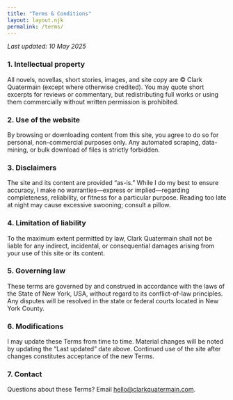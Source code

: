 ```yaml
---
title: "Terms & Conditions"
layout: layout.njk
permalink: /terms/
---
```


_Last updated: 10 May 2025_

### 1. Intellectual property  
All novels, novellas, short stories, images, and site copy are © Clark Quatermain (except where otherwise credited). You may quote short excerpts for reviews or commentary, but redistributing full works or using them commercially without written permission is prohibited.

### 2. Use of the website  
By browsing or downloading content from this site, you agree to do so for personal, non-commercial purposes only. Any automated scraping, data-mining, or bulk download of files is strictly forbidden.

### 3. Disclaimers  
The site and its content are provided “as-is.” While I do my best to ensure accuracy, I make no warranties—express or implied—regarding completeness, reliability, or fitness for a particular purpose. Reading too late at night may cause excessive swooning; consult a pillow.

### 4. Limitation of liability  
To the maximum extent permitted by law, Clark Quatermain shall not be liable for any indirect, incidental, or consequential damages arising from your use of this site or its content.

### 5. Governing law  
These terms are governed by and construed in accordance with the laws of the State of New York, USA, without regard to its conflict-of-law principles. Any disputes will be resolved in the state or federal courts located in New York County.

### 6. Modifications  
I may update these Terms from time to time. Material changes will be noted by updating the “Last updated” date above. Continued use of the site after changes constitutes acceptance of the new Terms.

### 7. Contact  
Questions about these Terms? Email <a href="mailto:hello@clarkquatermain.com">hello@clarkquatermain.com</a>.